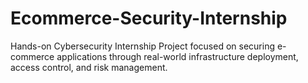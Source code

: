 # Ecommerce-Security-Internship
Hands-on Cybersecurity Internship Project focused on securing e-commerce applications through real-world infrastructure deployment, access control, and risk management.
